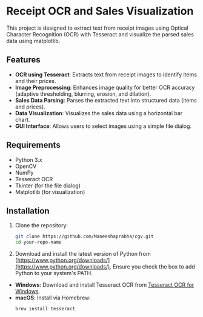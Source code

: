 # Receipt OCR and Sales Visualization

This project is designed to extract text from receipt images using Optical Character Recognition (OCR) with Tesseract and visualize the parsed sales data using matplotlib.

## Features

- **OCR using Tesseract**: Extracts text from receipt images to identify items and their prices.
- **Image Preprocessing**: Enhances image quality for better OCR accuracy (adaptive thresholding, blurring, erosion, and dilation).
- **Sales Data Parsing**: Parses the extracted text into structured data (items and prices).
- **Data Visualization**: Visualizes the sales data using a horizontal bar chart.
- **GUI Interface**: Allows users to select images using a simple file dialog.

## Requirements

- Python 3.x
- OpenCV
- NumPy
- Tesseract OCR
- Tkinter (for the file dialog)
- Matplotlib (for visualization)

## Installation

1. Clone the repository:
   ```bash
   git clone https://github.com/Maneeshaprabha/cgv.git
   cd your-repo-name
2. Download and install the latest version of Python from [https://www.python.org/downloads/](https://www.python.org/downloads/). Ensure you check the box to add Python to your system's PATH.


- **Windows**: Download and install Tesseract OCR from [Tesseract OCR for Windows](https://github.com/UB-Mannheim/tesseract/wiki).
- **macOS**: Install via Homebrew:
  ```bash
  brew install tesseract
